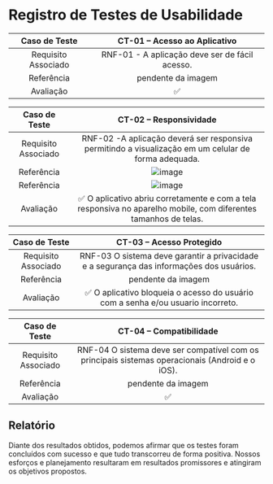 # Registro de Testes de Usabilidade

| **Caso de Teste** 	| **CT-01 – Acesso ao Aplicativo**	|
|:---:	|:---:	|
|Requisito Associado | RNF-01 - A aplicação deve ser de fácil acesso.|
| Referência | pendente da imagem  |
| Avaliação | ✅  |

| **Caso de Teste** 	| **CT-02 – Responsividade**	|
|:---:	|:---:	|
|Requisito Associado | RNF-02 -A aplicação deverá ser responsiva permitindo a visualização em um celular de forma adequada. |
| Referência | ![image](https://github.com/ICEI-PUC-Minas-PMV-ADS/pmv-ads-2023-2-e3-proj-mov-t3-time4-fit/assets/93801572/4ce3172b-b1b3-4bd9-a86c-085e9bba6297)|
| Referência | ![image](https://github.com/ICEI-PUC-Minas-PMV-ADS/pmv-ads-2023-2-e3-proj-mov-t3-time4-fit/assets/93801572/a0834510-43bf-41af-abaa-4e3c6f2956f8)|
| Avaliação | ✅ O aplicativo abriu corretamente e com a tela responsiva no aparelho mobile, com diferentes tamanhos de telas. |

| **Caso de Teste** 	| **CT-03 – Acesso Protegido**	|
|:---:	|:---:	|
|Requisito Associado | RNF-03 O sistema deve garantir a privacidade e a segurança das informações dos usuários.  |
| Referência 	| pendente da imagem |
| Avaliação | ✅ O aplicativo bloqueia o acesso do usuário com a senha e/ou usuario incorreto. |

| **Caso de Teste** 	| **CT-04 – Compatibilidade**	|
|:---:	|:---:	|
|Requisito Associado | RNF-04  O sistema deve ser compatível com os principais sistemas operacionais (Android e o iOS).  |
| Referência 	| pendente da imagem |
| Avaliação | ✅  |



## Relatório
Diante dos resultados obtidos, podemos afirmar que os testes foram concluídos com sucesso e que tudo transcorreu de forma positiva. Nossos esforços e planejamento resultaram em resultados promissores e atingiram os objetivos propostos.
